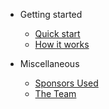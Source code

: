 - Getting started

  - [Quick start](quickstart.md)
  - [How it works](explanation.md)

- Miscellaneous

  - [Sponsors Used](sponsors.md)
  - [The Team](team.md)

